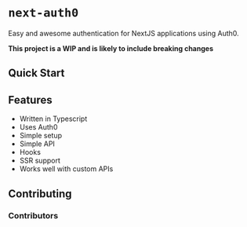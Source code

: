 # `next-auth0`

Easy and awesome authentication for NextJS applications using Auth0.

**This project is a WIP and is likely to include breaking changes**

## Quick Start

## Features

* Written in Typescript
* Uses Auth0
* Simple setup
* Simple API
* Hooks
* SSR support
* Works well with custom APIs

## Contributing

### Contributors
